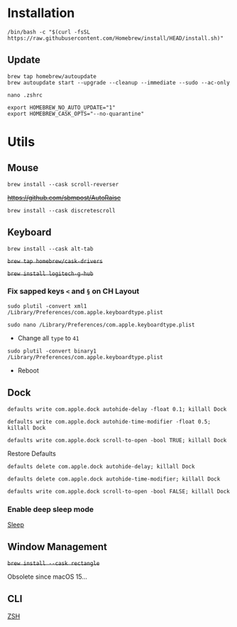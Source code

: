 # Installation

`/bin/bash -c "$(curl -fsSL https://raw.githubusercontent.com/Homebrew/install/HEAD/install.sh)"`

## Update

```shell
brew tap homebrew/autoupdate
brew autoupdate start --upgrade --cleanup --immediate --sudo --ac-only
```

`nano .zshrc`

```shell
export HOMEBREW_NO_AUTO_UPDATE="1"
export HOMEBREW_CASK_OPTS="--no-quarantine"
```

# Utils

## Mouse

`brew install --cask scroll-reverser`

<s> https://github.com/sbmpost/AutoRaise </s>

`brew install --cask discretescroll`

## Keyboard

`brew install --cask alt-tab`

<s>`brew tap homebrew/cask-drivers` </s>

<s>`brew install logitech-g-hub`</s>

### Fix sapped keys `<` and `§` on CH Layout

`sudo plutil -convert xml1 /Library/Preferences/com.apple.keyboardtype.plist `

`sudo nano /Library/Preferences/com.apple.keyboardtype.plist`

- Change all `type` to `41`

`sudo plutil -convert binary1 /Library/Preferences/com.apple.keyboardtype.plist`

- Reboot

## Dock

`defaults write com.apple.dock autohide-delay -float 0.1; killall Dock`

`defaults write com.apple.dock autohide-time-modifier -float 0.5; killall Dock`

`defaults write com.apple.dock scroll-to-open -bool TRUE; killall Dock`

Restore Defaults

`defaults delete com.apple.dock autohide-delay; killall Dock`

`defaults delete com.apple.dock autohide-time-modifier; killall Dock`

`defaults write com.apple.dock scroll-to-open -bool FALSE; killall Dock`

### Enable deep sleep mode

[Sleep](./sleep.md)

 ## Window Management

<s>`brew install --cask rectangle`</s>

Obsolete since macOS 15...

<!-- ## Font

### Smooth fonts on 1080p external displays

```bash
defaults write -g CGFontRenderingFontSmoothingDisabled -bool NO
defaults -currentHost write -globalDomain AppleFontSmoothing -int 4
```

Restore defaults

```bash
defaults -currentHost delete -globalDomain AppleFontSmoothing
defaults write -g CGFontRenderingFontSmoothingDisabled -bool YES
``` -->

## CLI

[ZSH](../linux/apt/zsh.md)
